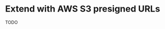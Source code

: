 # Extend with AWS S3 presigned URLs

<!--
https://github.com/belo-app/yggdrasil/blob/main/src/utils/s3.ts
https://github.com/johncalvinroberts/furizu/blob/main/server/src/s3.ts

https://github.com/edurodrigues0/Shopper-Desafio-Tecnico-Back-End/blob/main/src/utils/generate-presigned-url.ts
https://github.com/yubarajshrestha/fastify-boilerplate/blob/main/src/helpers/filemanager.helper.ts
https://github.com/GuiCezaF/worm-hole-api/blob/master/src/http/server.ts
https://github.com/bruin-iwai/avshare3/blob/main/packages/api/src/repositories/generateSignedUrl.ts
https://github.com/remtori/web-os/blob/main/functions/src/router/routers/s3fs.ts
https://github.com/thulioxavier/file-service/blob/main/src/libs/cloudflare.ts
-->

TODO
